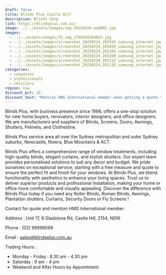 ```yaml
---
draft: false
title: Blinds Plus Castle Hill
description: Blinds Shop
link: https://blindsplus.com.au/
image: ../../assets/images/img-20250224-wa0005.jpg
images:
  - ../../assets/images/fb_img_1740388364022.jpg
  - ../../assets/images/screenshot_20250224_202526_samsung_internet.jpg
  - ../../assets/images/screenshot_20250224_202059_samsung_internet.jpg
  - ../../assets/images/screenshot_20250224_202104_samsung_internet.jpg
  - ../../assets/images/screenshot_20250224_202109_samsung_internet.jpg
  - ../../assets/images/screenshot_20250224_202113_samsung_internet.jpg
  - ../../assets/images/screenshot_20250224_202118_samsung_internet.jpg
categories:
  - companies
  - professionals
  - retailers
region: nsw
discount_pct: 10
discount_text: "Mention HMG International member when getting a quote "
---
```

Blinds Plus, with business presence since 1986, offers a one-stop solution for new home buyers, renovators, interior designers, and office designers. We are manufacturers and suppliers of Blinds, Screens, Doors, Awnings, Shutters, Pelmets, and Clothesline.

Blinds Plus service area all over the Sydney metropolitan and outer Sydney suburbs, Newcastle, Nowra, Blue Mountains & ACT.

Blinds Plus offers a comprehensive range of window treatments, including high-quality blinds, elegant curtains, and stylish shutters. Our expert team provides personalised solutions to suit any decor and budget. We pride ourselves on exceptional service, starting with a free measure and quote to ensure the perfect fit and finish for your windows. At Blinds Plus, we blend functionality with aesthetics to enhance your living spaces. Trust us to deliver superior products and professional installation, making your home or office more comfortable and visually appealing. Discover the difference with Blinds Plus today if you need any Roller Blinds, Roman Blinds, Awnings, Plantation shutters, Curtains, Security Doors or Fly Screens !

Contact for quote and mention HMG International member. 

Address : Unit 17, 6 Gladstone Rd, Castle Hill, 2154, NSW

Phone : (02) 98996099

Email : sales@blindsplus.com.au

Trading Hours :

* Monday - Friday : 8.30 am - 4.30 pm
* Saturday : 9 am - 4 pm
* Weekend and After Hours by Appointment
